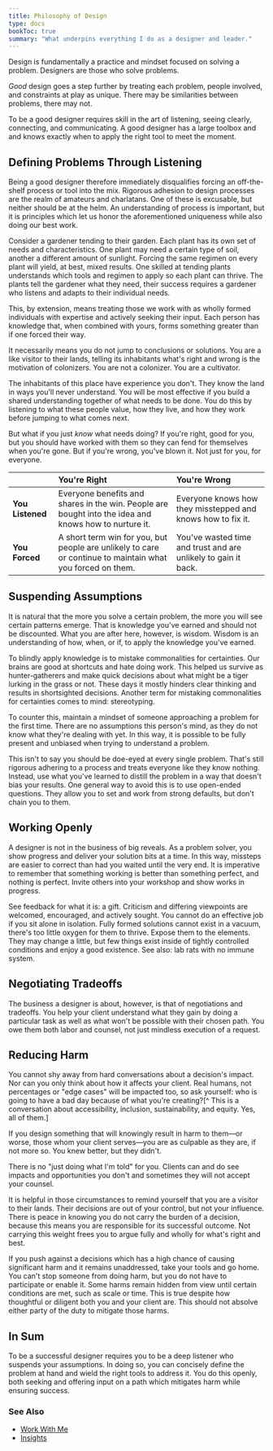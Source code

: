 ```yaml
---
title: Philosophy of Design
type: docs
bookToc: true
summary: "What underpins everything I do as a designer and leader."
---
```

Design is fundamentally a practice and mindset focused on solving a problem. Designers are those who solve problems.

_Good_ design goes a step further by treating each problem, people involved, and constraints at play as unique. There may be similarities between problems, there may not.

To be a good designer requires skill in the art of listening, seeing clearly, connecting, and communicating. A good designer has a large toolbox and and knows exactly when to apply the right tool to meet the moment.

## Defining Problems Through Listening
Being a good designer therefore immediately disqualifies forcing an off-the-shelf process or tool into the mix. Rigorous adhesion to design processes are the realm of amateurs and charlatans. One of these is excusable, but neither should be at the helm. An understanding of process is important, but it is principles which let us honor the aforementioned uniqueness while also doing our best work.

Consider a gardener tending to their garden. Each plant has its own set of needs and characteristics. One plant may need a certain type of soil, another a different amount of sunlight. Forcing the same regimen on every plant will yield, at best, mixed results. One skilled at tending plants understands which tools and regimen to apply so each plant can thrive. The plants tell the gardener what they need, their success requires a gardener who listens and adapts to their individual needs.

This, by extension, means treating those we work with as wholly formed individuals with expertise and actively seeking their input. Each person has knowledge that, when combined with yours, forms something greater than if one forced their way.

It necessarily means you do not jump to conclusions or solutions. You are a like visitor to their lands, telling its inhabitants what's right and wrong is the motivation of colonizers. You are not a colonizer. You are a cultivator.

The inhabitants of this place have experience you don't. They know the land in ways you'll never understand. You will be most effective if you build a shared understanding together of what needs to be done. You do this by listening to what these people value, how they live, and how they work before jumping to what comes next.

But what if you just *know* what needs doing? If you're right, good for you, but you should have worked with them so they can fend for themselves when you're gone. But if you're wrong, you've blown it. Not just for you, for everyone.

| | You're Right | You're Wrong  |
|:--|:--|:--|
| **You Listened** | Everyone benefits and shares in the win. People are bought into the idea and knows how to nurture it. | Everyone knows how they misstepped and knows how to fix it.  |
| **You Forced** | A short term win for you, but people are unlikely to care or continue to maintain what you forced on them. | You've wasted time and trust and are unlikely to gain it back. |

## Suspending Assumptions
It is natural that the more you solve a certain problem, the more you will see certain patterns emerge. That is knowledge you've earned and should not be discounted. What you are after here, however, is wisdom. Wisdom is an understanding of how, when, or if, to apply the knowledge you've earned. 

To blindly apply knowledge is to mistake commonalities for certainties. Our brains are good at shortcuts and hate doing work. This helped us survive as hunter-gatherers and make quick decisions about what might be a tiger lurking in the grass or not. These days it mostly hinders clear thinking and results in shortsighted decisions. Another term for mistaking commonalities for certainties comes to mind: stereotyping.

To counter this, maintain a mindset of someone approaching a problem for the first time. There are no assumptions this person's mind, as they do not know what they're dealing with yet. In this way, it is possible to be fully present and unbiased when trying to understand a problem.

This isn't to say you should be doe-eyed at every single problem. That's still rigorous adhering to a process and treats everyone like they know nothing. Instead, use what you've learned to distill the problem in a way that doesn't bias your results. One general way to avoid this is to use open-ended questions. They allow you to set and work from strong defaults, but don't chain you to them.

## Working Openly
A designer is not in the business of big reveals. As a problem solver, you show progress and deliver your solution bits at a time. In this way, missteps are easier to correct than had you waited until the very end. It is imperative to remember that something working is better than something perfect, and nothing is perfect. Invite others into your workshop and show works in progress. 

See feedback for what it is: a gift. Criticism and differing viewpoints are welcomed, encouraged, and actively sought. You cannot do an effective job if you sit alone in isolation. Fully formed solutions cannot exist in a vacuum, there's too little oxygen for them to thrive. Expose them to the elements. They may change a little, but few things exist inside of tightly controlled conditions and enjoy a good existence. See also: lab rats with no immune system.

## Negotiating Tradeoffs
The business a designer is about, however, is that of negotiations and tradeoffs. You help your client understand what they gain by doing a particular task as well as what won't be possible with their chosen path. You owe them both labor and counsel, not just mindless execution of a request.

## Reducing Harm
You cannot shy away from hard conversations about a decision's impact. Nor can you only think about how it affects your client. Real humans, not percentages or "edge cases" will be impacted too, so ask yourself: who is going to have a bad day because of what you're creating?[^ This is a conversation about accessibility, inclusion, sustainability, and equity. Yes, all of them.]

If you design something that will knowingly result in harm to them—or worse, those whom your client serves—you are as culpable as they are, if not more so. You knew better, but they didn't.

There is no "just doing what I'm told" for you. Clients can and do see impacts and opportunities you don't and sometimes they will not accept your counsel. 

It is helpful in those circumstances to remind yourself that you are a visitor to their lands. Their decisions are out of your control, but not your influence. There is peace in knowing you do not carry the burden of a decision, because this means you are responsible for its successful outcome. Not carrying this weight frees you to argue fully and wholly for what's right and best. 

If you push against a decisions which has a high chance of causing significant harm and it remains  unaddressed, take your tools and go home. You can't stop someone from doing harm, but you do not have to participate or enable it. Some harms remain hidden from view until certain conditions are met, such as scale or time. This is true despite how thoughtful or diligent both you and your client are. This should not absolve either party of the duty to mitigate those harms.

## In Sum
To be a successful designer requires you to be a deep listener who suspends your assumptions. In doing so, you can concisely define the problem at hand and wield the right tools to address it. You do this openly, both seeking and offering input on a path which mitigates harm while ensuring success. 

### See Also
- [Work With Me](/work-with-me/)
- [Insights](/journal/insights/)